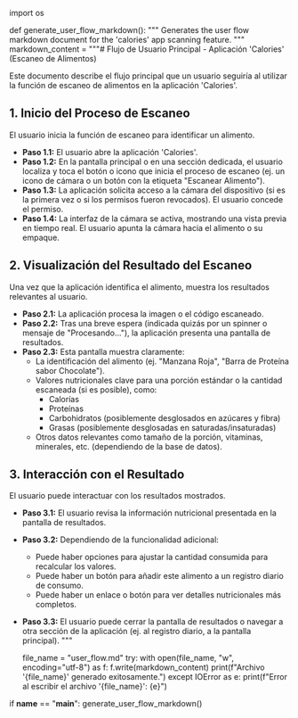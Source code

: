 import os

def generate_user_flow_markdown():
    """
    Generates the user flow markdown document for the 'calories' app scanning feature.
    """
    markdown_content = """# Flujo de Usuario Principal - Aplicación 'Calories' (Escaneo de Alimentos)

Este documento describe el flujo principal que un usuario seguiría al utilizar la función de escaneo de alimentos en la aplicación 'Calories'.

## 1. Inicio del Proceso de Escaneo

El usuario inicia la función de escaneo para identificar un alimento.

*   **Paso 1.1:** El usuario abre la aplicación 'Calories'.
*   **Paso 1.2:** En la pantalla principal o en una sección dedicada, el usuario localiza y toca el botón o icono que inicia el proceso de escaneo (ej. un icono de cámara o un botón con la etiqueta "Escanear Alimento").
*   **Paso 1.3:** La aplicación solicita acceso a la cámara del dispositivo (si es la primera vez o si los permisos fueron revocados). El usuario concede el permiso.
*   **Paso 1.4:** La interfaz de la cámara se activa, mostrando una vista previa en tiempo real. El usuario apunta la cámara hacia el alimento o su empaque.

## 2. Visualización del Resultado del Escaneo

Una vez que la aplicación identifica el alimento, muestra los resultados relevantes al usuario.

*   **Paso 2.1:** La aplicación procesa la imagen o el código escaneado.
*   **Paso 2.2:** Tras una breve espera (indicada quizás por un spinner o mensaje de "Procesando..."), la aplicación presenta una pantalla de resultados.
*   **Paso 2.3:** Esta pantalla muestra claramente:
    *   La identificación del alimento (ej. "Manzana Roja", "Barra de Proteína sabor Chocolate").
    *   Valores nutricionales clave para una porción estándar o la cantidad escaneada (si es posible), como:
        *   Calorías
        *   Proteínas
        *   Carbohidratos (posiblemente desglosados en azúcares y fibra)
        *   Grasas (posiblemente desglosadas en saturadas/insaturadas)
    *   Otros datos relevantes como tamaño de la porción, vitaminas, minerales, etc. (dependiendo de la base de datos).

## 3. Interacción con el Resultado

El usuario puede interactuar con los resultados mostrados.

*   **Paso 3.1:** El usuario revisa la información nutricional presentada en la pantalla de resultados.
*   **Paso 3.2:** Dependiendo de la funcionalidad adicional:
    *   Puede haber opciones para ajustar la cantidad consumida para recalcular los valores.
    *   Puede haber un botón para añadir este alimento a un registro diario de consumo.
    *   Puede haber un enlace o botón para ver detalles nutricionales más completos.
*   **Paso 3.3:** El usuario puede cerrar la pantalla de resultados o navegar a otra sección de la aplicación (ej. al registro diario, a la pantalla principal).
"""

    file_name = "user_flow.md"
    try:
        with open(file_name, "w", encoding="utf-8") as f:
            f.write(markdown_content)
        print(f"Archivo '{file_name}' generado exitosamente.")
    except IOError as e:
        print(f"Error al escribir el archivo '{file_name}': {e}")

if __name__ == "__main__":
    generate_user_flow_markdown()